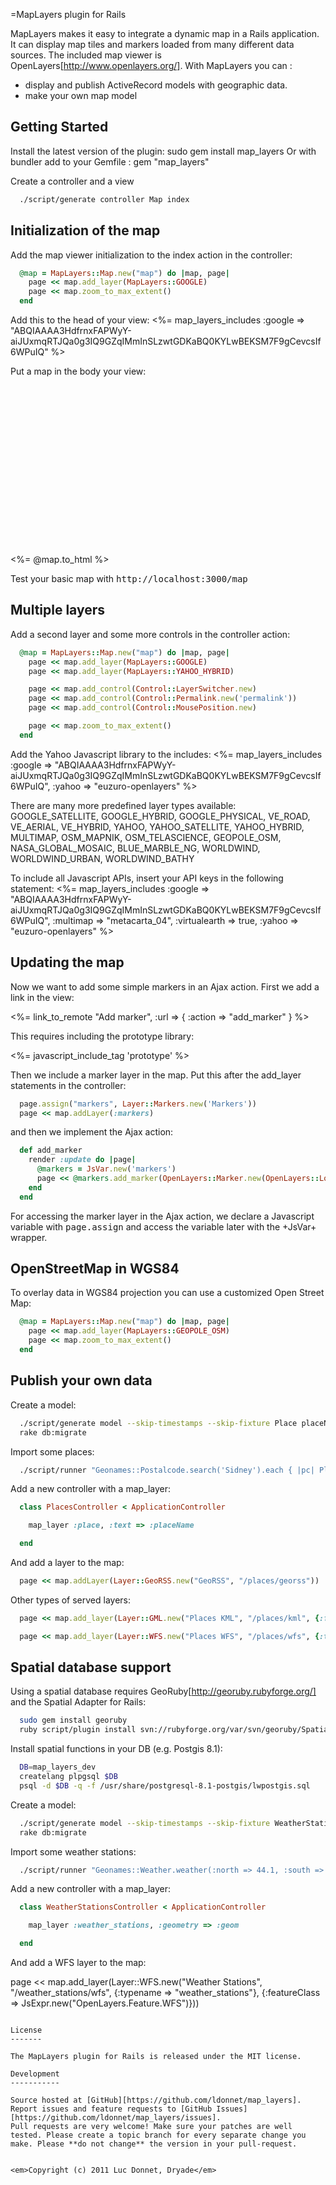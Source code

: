 =MapLayers plugin for Rails

MapLayers makes it easy to integrate a dynamic map in a Rails application. It can display map tiles and markers loaded from many different data sources.
The included map viewer is OpenLayers[http://www.openlayers.org/].
With MapLayers you can :  
* display and publish ActiveRecord models with geographic data.
* make your own map model

Getting Started
---------------

Install the latest version of the plugin:
  sudo gem install map_layers
Or with bundler add to your Gemfile : 
gem "map_layers"

Create a controller and a view
``` bash
  ./script/generate controller Map index
```

Initialization of the map
-------------------------

Add the map viewer initialization to the index action in the controller:
``` ruby  
  @map = MapLayers::Map.new("map") do |map, page|
    page << map.add_layer(MapLayers::GOOGLE)
    page << map.zoom_to_max_extent()
  end
```

Add this to the head of your view:
  <%= map_layers_includes :google => "ABQIAAAA3HdfrnxFAPWyY-aiJUxmqRTJQa0g3IQ9GZqIMmInSLzwtGDKaBQ0KYLwBEKSM7F9gCevcsIf6WPuIQ" %>

Put a map in the body your view:
  <div id="map" style="width: 512px; height: 256px;"></div>

  <%= @map.to_html %>

Test your basic map with <tt>http://localhost:3000/map</tt>

Multiple layers
---------------

Add a second layer and some more controls in the controller action:

``` ruby
  @map = MapLayers::Map.new("map") do |map, page|
    page << map.add_layer(MapLayers::GOOGLE)
    page << map.add_layer(MapLayers::YAHOO_HYBRID)

    page << map.add_control(Control::LayerSwitcher.new)
    page << map.add_control(Control::Permalink.new('permalink'))
    page << map.add_control(Control::MousePosition.new)

    page << map.zoom_to_max_extent()
  end
```

Add the Yahoo Javascript library to the includes:
  <%= map_layers_includes :google => "ABQIAAAA3HdfrnxFAPWyY-aiJUxmqRTJQa0g3IQ9GZqIMmInSLzwtGDKaBQ0KYLwBEKSM7F9gCevcsIf6WPuIQ", :yahoo => "euzuro-openlayers" %>

There are many more predefined layer types available:
GOOGLE_SATELLITE, GOOGLE_HYBRID, GOOGLE_PHYSICAL, VE_ROAD, VE_AERIAL, VE_HYBRID, YAHOO, YAHOO_SATELLITE, YAHOO_HYBRID, MULTIMAP, OSM_MAPNIK, OSM_TELASCIENCE, GEOPOLE_OSM, NASA_GLOBAL_MOSAIC, BLUE_MARBLE_NG, WORLDWIND, WORLDWIND_URBAN, WORLDWIND_BATHY

To include all Javascript APIs, insert your API keys in the following statement:
  <%= map_layers_includes :google => "ABQIAAAA3HdfrnxFAPWyY-aiJUxmqRTJQa0g3IQ9GZqIMmInSLzwtGDKaBQ0KYLwBEKSM7F9gCevcsIf6WPuIQ", :multimap => "metacarta_04", :virtualearth => true, :yahoo => "euzuro-openlayers" %>


Updating the map
----------------

Now we want to add some simple markers in an Ajax action.
First we add a link in the view:

  <%= link_to_remote "Add marker", :url => { :action => "add_marker" } %>

This requires including the prototype library:

  <%= javascript_include_tag 'prototype' %>

Then we include a marker layer in the map. Put this after the add_layer statements in the controller:

``` ruby
  page.assign("markers", Layer::Markers.new('Markers'))
  page << map.addLayer(:markers)
```

and then we implement the Ajax action:

``` ruby
  def add_marker
    render :update do |page|
      @markers = JsVar.new('markers')
      page << @markers.add_marker(OpenLayers::Marker.new(OpenLayers::LonLat.new(rand*50,rand*50)))
    end
  end
```

For accessing the marker layer in the Ajax action, we declare a Javascript variable with <tt>page.assign</tt> and access the variable later with the +JsVar+ wrapper.


OpenStreetMap in WGS84
----------------------

To overlay data in WGS84 projection you can use a customized Open Street Map:

``` ruby
  @map = MapLayers::Map.new("map") do |map, page|
    page << map.add_layer(MapLayers::GEOPOLE_OSM)
    page << map.zoom_to_max_extent()
  end
```

Publish your own data
---------------------

Create a model:
``` bash
  ./script/generate model --skip-timestamps --skip-fixture Place placeName:string countryCode:string postalCode:string lat:float lng:float
  rake db:migrate
```

Import some places:
``` bash
  ./script/runner "Geonames::Postalcode.search('Sidney').each { |pc| Place.create(pc.attributes.slice('placeName', 'postalCode', 'countryCode', 'lat', 'lng')) }"
```

Add a new controller with a map_layer:

``` ruby
  class PlacesController < ApplicationController

    map_layer :place, :text => :placeName

  end
```

And add a layer to the map:
``` ruby
  page << map.addLayer(Layer::GeoRSS.new("GeoRSS", "/places/georss"))
```

Other types of served layers:

``` ruby
  page << map.add_layer(Layer::GML.new("Places KML", "/places/kml", {:format=> JsExpr.new("OpenLayers.Format.KML")}))

  page << map.add_layer(Layer::WFS.new("Places WFS", "/places/wfs", {:typename => "places"}, {:featureClass => JsExpr.new("OpenLayers.Feature.WFS")}))
```


Spatial database support
------------------------

Using a spatial database requires GeoRuby[http://georuby.rubyforge.org/] and the Spatial Adapter for Rails:

``` bash
  sudo gem install georuby
  ruby script/plugin install svn://rubyforge.org/var/svn/georuby/SpatialAdapter/trunk/spatial_adapter
```

Install spatial functions in your DB (e.g. Postgis 8.1):
``` bash
  DB=map_layers_dev
  createlang plpgsql $DB
  psql -d $DB -q -f /usr/share/postgresql-8.1-postgis/lwpostgis.sql
```

Create a model:
``` bash
  ./script/generate model --skip-timestamps --skip-fixture WeatherStation name:string geom:point
  rake db:migrate
```

Import some weather stations:
``` bash
  ./script/runner "Geonames::Weather.weather(:north => 44.1, :south => -9.9, :east => -22.4, :west => 55.2).each { |st| WeatherStation.create(:name => st.stationName, :geom => Point.from_x_y(st.lng, st.lat)) }"
```

Add a new controller with a map_layer:

``` ruby
  class WeatherStationsController < ApplicationController

    map_layer :weather_stations, :geometry => :geom

  end
```

And add a WFS layer to the map:

  page << map.add_layer(Layer::WFS.new("Weather Stations", "/weather_stations/wfs", {:typename => "weather_stations"}, {:featureClass => JsExpr.new("OpenLayers.Feature.WFS")}))
```

License
-------

The MapLayers plugin for Rails is released under the MIT license.

Development
-----------

Source hosted at [GitHub][https://github.com/ldonnet/map_layers].
Report issues and feature requests to [GitHub Issues][https://github.com/ldonnet/map_layers/issues].
Pull requests are very welcome! Make sure your patches are well tested. Please create a topic branch for every separate change you make. Please **do not change** the version in your pull-request.


<em>Copyright (c) 2011 Luc Donnet, Dryade</em>

